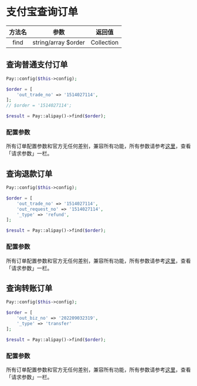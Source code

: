 # 支付宝查询订单

| 方法名  |         参数          |    返回值     |
|:----:|:-------------------:|:----------:|
| find | string/array $order | Collection |

## 查询普通支付订单

```php
Pay::config($this->config);

$order = [
    'out_trade_no' => '1514027114',
];
// $order = '1514027114';

$result = Pay::alipay()->find($order);
```

### 配置参数

所有订单配置参数和官方无任何差别，兼容所有功能，所有参数请参考[这里](https://opendocs.alipay.com/apis/api_1/alipay.trade.query)，查看「请求参数」一栏。

## 查询退款订单

```php
Pay::config($this->config);

$order = [
    'out_trade_no' => '1514027114',
    'out_request_no' => '1514027114',
    '_type' => 'refund',
];

$result = Pay::alipay()->find($order);
```

### 配置参数

所有订单配置参数和官方无任何差别，兼容所有功能，所有参数请参考[这里](https://opendocs.alipay.com/apis/api_1/alipay.trade.fastpay.refund.query)，查看「请求参数」一栏。

## 查询转账订单

```php
Pay::config($this->config);

$order = [
    'out_biz_no' => '202209032319',
    '_type' => 'transfer'
];

$result = Pay::alipay()->find($order);
```

### 配置参数

所有订单配置参数和官方无任何差别，兼容所有功能，所有参数请参考[这里](https://opendocs.alipay.com/open/02byup)，查看「请求参数」一栏。
